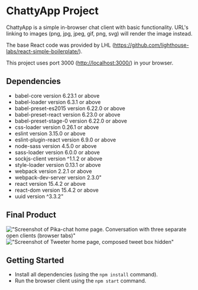 # ChattyApp Project

ChattyApp is a simple in-browser chat client with basic functionality.  URL's linking to images (png, jpg, jpeg, gif, png, svg) will render the image instead.  

The base React code was provided by LHL (<https://github.com/lighthouse-labs/react-simple-boilerplate/>).

This project uses port 3000 (<http://localhost:3000/>) in your browser.

## Dependencies

- babel-core version 6.23.1 or above
- babel-loader version 6.3.1 or above
- babel-preset-es2015 version 6.22.0 or above
- babel-preset-react version 6.23.0 or above
- babel-preset-stage-0 version 6.22.0 or above
- css-loader version 0.26.1 or above
- eslint version 3.15.0 or above
- eslint-plugin-react version 6.9.0 or above
- node-sass version 4.5.0 or above
- sass-loader version 6.0.0 or above
- sockjs-client version ^1.1.2 or above
- style-loader version 0.13.1 or above
- webpack version 2.2.1 or above
- webpack-dev-server version 2.3.0"
- react version 15.4.2 or above
- react-dom version 15.4.2 or above
- uuid version ^3.3.2"

## Final Product

!["Screenshot of Pika-chat home page.  Conversation with three separate open clients (browser tabs)"](https://i.imgur.com/KYvkr3Q.png)
!["Screenshot of Tweeter home page, composed tweet box hidden"](https://i.imgur.com/tZ0Cj7n.png)

## Getting Started

- Install all dependencies (using the `npm install` command).
- Run the browser client using the `npm start` command.